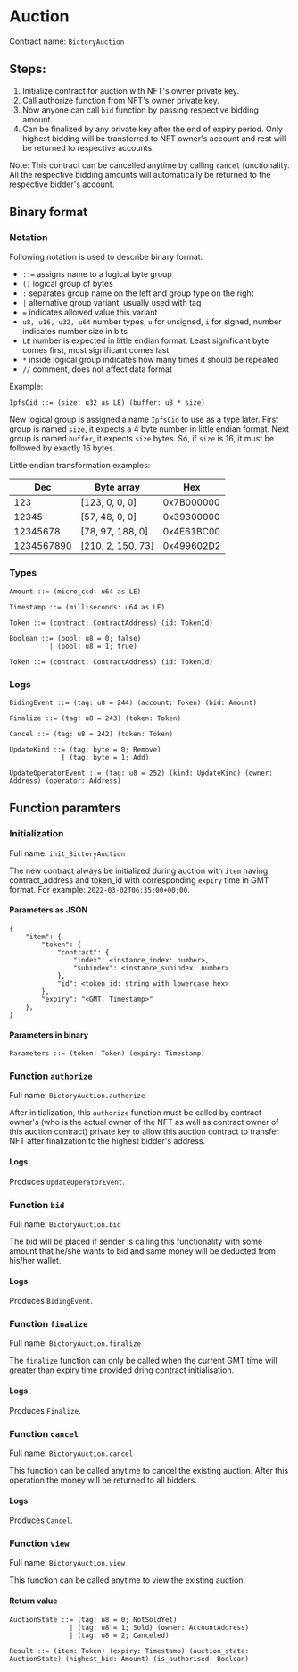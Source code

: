 # Auction

Contract name: `BictoryAuction`


## Steps:
1. Initialize contract for auction with NFT's owner private key.
2. Call authorize function from NFT's owner private key.
3. Now anyone can call `bid` function by passing respective bidding amount.
4. Can be finalized by any private key after the end of expiry period. Only highest bidding will be transferred to NFT owner's account and rest will be returned to respective accounts.

Note: This contract can be cancelled anytime by calling `cancel` functionality. All the respective bidding amounts will automatically be returned to the respective bidder's account.

## Binary format

### Notation

Following notation is used to describe binary format:
* `::=` assigns name to a logical byte group
* `()` logical group of bytes
* `:` separates group name on the left and group type on the right
* `|` alternative group variant, usually used with tag
* `=` indicates allowed value this variant
* `u8, u16, u32, u64` number types, `u` for unsigned, `i` for signed, number indicates number size in bits
* `LE` number is expected in little endian format. Least significant byte comes first, most significant comes last
* `*` inside logical group indicates how many times it should be repeated
* `//` comment, does not affect data format

Example:

```
IpfsCid ::= (size: u32 as LE) (buffer: u8 * size)
```

New logical group is assigned a name `IpfsCid` to use as a type later. First group is named `size`, it expects a 4
byte number in little endian format. Next group is named `buffer`, it expects `size` bytes. So, if `size` is 16,
it must be followed by exactly 16 bytes.

Little endian transformation examples:

| Dec        | Byte array        | Hex        |
|------------|-------------------|------------|
| 123        | [123, 0, 0, 0]    | 0x7B000000 |
| 12345      | [57, 48, 0, 0]    | 0x39300000 |
| 12345678   | [78, 97, 188, 0]  | 0x4E61BC00 |
| 1234567890 | [210, 2, 150, 73] | 0x499602D2 |

### Types

```
Amount ::= (micro_ccd: u64 as LE)
```

```
Timestamp ::= (milliseconds: u64 as LE)
```

```
Token ::= (contract: ContractAddress) (id: TokenId)
```

```
Boolean ::= (bool: u8 = 0; false) 
          | (bool: u8 = 1; true)
```

```
Token ::= (contract: ContractAddress) (id: TokenId)
```

### Logs

```
BidingEvent ::= (tag: u8 = 244) (account: Token) (bid: Amount)
```

```
Finalize ::= (tag: u8 = 243) (token: Token)
```

```
Cancel ::= (tag: u8 = 242) (token: Token)
```

```
UpdateKind ::= (tag: byte = 0; Remove)
             | (tag: byte = 1; Add)

UpdateOperatorEvent ::= (tag: u8 = 252) (kind: UpdateKind) (owner: Address) (operator: Address)
```

## Function paramters

### Initialization

Full name: `init_BictoryAuction`

The new contract always be initialized during auction with `item` having contract_address and token_id with corresponding `expiry` time in GMT format. For example: `2022-03-02T06:35:00+00:00`.

#### Parameters as JSON

```
{
    "item": {
        "token": {
            "contract": {
                "index": <instance_index: number>,
                "subindex": <instance_subindex: number>
            },
            "id": <token_id: string with lowercase hex>
        },
        "expiry": "<GMT: Timestamp>"
    },
}
```

#### Parameters in binary

```
Parameters ::= (token: Token) (expiry: Timestamp)

```

### Function `authorize`

Full name: `BictoryAuction.authorize`

After initialization, this `authorize` function must be called by contract owner's (who is the actual owner of the NFT as well as contract owner of this auction contract) private key to allow this auction contract to transfer NFT after finalization to the highest bidder's address.

#### Logs

Produces `UpdateOperatorEvent`.


### Function `bid`

Full name: `BictoryAuction.bid`

The bid will be placed if sender is calling this functionality with some amount that he/she wants to bid and same money will be deducted from his/her wallet.

#### Logs

Produces `BidingEvent`.


### Function `finalize`

Full name: `BictoryAuction.finalize`

The `finalize` function can only be called when the current GMT time will greater than expiry time provided dring contract initialisation.

#### Logs

Produces `Finalize`.


### Function `cancel`

Full name: `BictoryAuction.cancel`

This function can be called anytime to cancel the existing auction. After this operation the money will be returned to all bidders.

#### Logs

Produces `Cancel`.


### Function `view`

Full name: `BictoryAuction.view`

This function can be called anytime to view the existing auction.

#### Return value

```
AuctionState ::= (tag: u8 = 0; NotSoldYet)
               | (tag: u8 = 1; Sold) (owner: AccountAddress)
               | (tag: u8 = 2; Canceled)

Result ::= (item: Token) (expiry: Timestamp) (auction_state: AuctionState) (highest_bid: Amount) (is_authorised: Boolean)
```